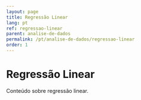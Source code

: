 ```yaml
---
layout: page
title: Regressão Linear
lang: pt
ref: regressao-linear
parent: analise-de-dados
permalink: /pt/analise-de-dados/regressao-linear
order: 1
---
```


# Regressão Linear

Conteúdo sobre regressão linear.
